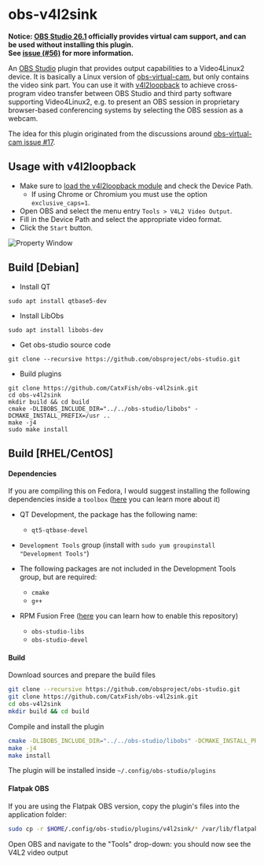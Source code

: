 # obs-v4l2sink

**Notice: [OBS Studio 26.1](https://github.com/obsproject/obs-studio/releases/tag/26.1.0)
officially provides virtual cam support, and can be used without installing this plugin.  
See [issue (#56)](https://github.com/CatxFish/obs-v4l2sink/issues/56#issuecomment-753191690)
for more information.**

An [OBS Studio][obs-proj] plugin that provides output capabilities to a
Video4Linux2 device. It is basically a Linux version of [obs-virtual-cam][vcam],
but only contains the video sink part. You can use it with
[v4l2loopback][v4l2loopback] to achieve cross-program video transfer between OBS
Studio and third party software supporting Video4Linux2, e.g. to present an OBS
session in proprietary browser-based conferencing systems by selecting the OBS
session as a webcam.

The idea for this plugin originated from the discussions around [obs-virtual-cam
issue #17][vcam#17].

[obs-proj]: https://obsproject.com/
[vcam]: https://github.com/CatxFish/obs-virtual-cam
[v4l2loopback]: https://github.com/umlaeute/v4l2loopback
[vcam#17]: https://github.com/CatxFish/obs-virtual-cam/issues/17

## Usage with v4l2loopback

- Make sure to [load the v4l2loopback module][run-v4l2loopback] and check the Device Path.
  - If using Chrome or Chromium you must use the option `exclusive_caps=1`.
- Open OBS and select the menu entry `Tools > V4L2 Video Output`.
- Fill in the Device Path and select the appropriate video format.
- Click the `Start` button.

![Property Window](docs/property-window.png)

[run-v4l2loopback]: https://github.com/umlaeute/v4l2loopback#run

## Build [Debian]

- Install QT

```
sudo apt install qtbase5-dev
```

- Install LibObs

```
sudo apt install libobs-dev
```

- Get obs-studio source code

```
git clone --recursive https://github.com/obsproject/obs-studio.git
```

- Build plugins

```
git clone https://github.com/CatxFish/obs-v4l2sink.git
cd obs-v4l2sink
mkdir build && cd build
cmake -DLIBOBS_INCLUDE_DIR="../../obs-studio/libobs" -DCMAKE_INSTALL_PREFIX=/usr ..
make -j4
sudo make install
```

## Build [RHEL/CentOS]

#### Dependencies

If you are compiling this on Fedora, I would suggest installing the following dependencies inside a `toolbox` ([here](https://fedoramagazine.org/a-quick-introduction-to-toolbox-on-fedora/) you can learn more about it)

- QT Development, the package has the following name:
    - `qt5-qtbase-devel`

- `Development Tools` group (install with `sudo yum groupinstall "Development Tools"`)

- The following packages are not included in the Development Tools group, but are required:
    - `cmake`
    - `g++`

- RPM Fusion Free ([here](https://rpmfusion.org/Configuration) you can learn how to enable this repository)
    - `obs-studio-libs`
    - `obs-studio-devel`


#### Build

Download sources and prepare the build files

```bash
git clone --recursive https://github.com/obsproject/obs-studio.git
git clone https://github.com/CatxFish/obs-v4l2sink.git
cd obs-v4l2sink
mkdir build && cd build
```

Compile and install the plugin

```bash
cmake -DLIBOBS_INCLUDE_DIR="../../obs-studio/libobs" -DCMAKE_INSTALL_PREFIX=/usr -DLIBOBS_LIB="/usr/lib64/libobs.so.0" -DCMAKE_INSTALL_PREFIX="${HOME}/.config/obs-studio/plugins/v4l2sink" ..
make -j4
make install
```

The plugin will be installed inside `~/.config/obs-studio/plugins`

#### Flatpak OBS

If you are using the Flatpak OBS version, copy the plugin's files into the application folder:

```bash
sudo cp -r $HOME/.config/obs-studio/plugins/v4l2sink/* /var/lib/flatpak/app/com.obsproject.Studio/x86_64/stable/active/files/
```

Open OBS and navigate to the "Tools" drop-down: you should now see the V4L2 video output
